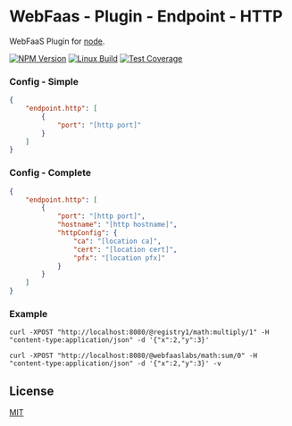 # WebFaas - Plugin - Endpoint - HTTP

WebFaaS Plugin for [node](http://nodejs.org).

[![NPM Version][npm-image]][npm-url]
[![Linux Build][travis-image]][travis-url]
[![Test Coverage][coveralls-image]][coveralls-url]

### Config - Simple
```json
{
    "endpoint.http": [
        {
            "port": "[http port]"
        }
    ]
}
```


### Config - Complete
```json
{
    "endpoint.http": [
        {
            "port": "[http port]",
            "hostname": "[http hostname]",
            "httpConfig": {
                "ca": "[location ca]",
                "cert": "[location cert]",
                "pfx": "[location pfx]"
            }
        }
    ]
}
```

### Example
```shell
curl -XPOST "http://localhost:8080/@registry1/math:multiply/1" -H "content-type:application/json" -d '{"x":2,"y":3}'
```

```shell
curl -XPOST "http://localhost:8080/@webfaaslabs/math:sum/0" -H "content-type:application/json" -d '{"x":2,"y":3}' -v
```

## License

[MIT](LICENSE)

[npm-image]: https://img.shields.io/npm/v/@webfaas/webfaas-plugin-endpoint-http.svg
[npm-url]: https://npmjs.org/package/@webfaas/webfaas-plugin-endpoint-http

[travis-image]: https://img.shields.io/travis/webfaas/webfaas-plugin-endpoint-http/master.svg?label=linux
[travis-url]: https://travis-ci.org/webfaas/webfaas-plugin-endpoint-http

[coveralls-image]: https://img.shields.io/coveralls/github/webfaas/webfaas-plugin-endpoint-http/master.svg
[coveralls-url]: https://coveralls.io/github/webfaas/webfaas-plugin-endpoint-http?branch=master